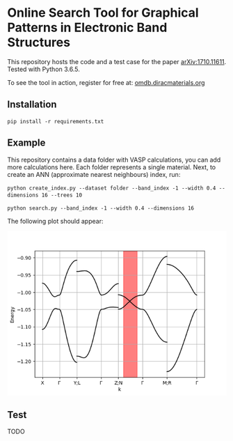 # Online Search Tool for Graphical Patterns in Electronic Band Structures

This repository hosts the code and a test case for the paper [arXiv:1710.11611](https://arxiv.org/abs/1710.11611). Tested with Python 3.6.5.

To see the tool in action, register for free at: [omdb.diracmaterials.org](https://omdb.diracmaterials.org)

## Installation
```
pip install -r requirements.txt
```

## Example
This repository contains a data folder with VASP calculations, you can add more calculations here. Each folder represents a single material. Next, to create an ANN (approximate nearest neighbours) index, run:
```
python create_index.py --dataset folder --band_index -1 --width 0.4 --dimensions 16 --trees 10
```

```
python search.py --band_index -1 --width 0.4 --dimensions 16
```
The following plot should appear:

![Search Result Dirac crossing](misc/crossing_search_result.png)

## Test
TODO
